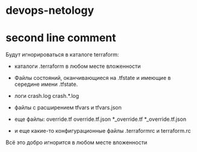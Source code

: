# devops-netology
# second line comment
Будут игнорироваться в каталоге terraform:
- каталоги .terraform в любом месте вложенности
- Файлы состояний, оканчивающиеся на .tfstate
 и имеющие в середине имени  .tfstate.
- логи
crash.log
crash.*.log

- файлы с расширением tfvars и tfvars.json

- еще файлы:
override.tf
override.tf.json
*_override.tf
*_override.tf.json

- и еще какие-то конфигурационные файлы .terraformrc и terraform.rc

Всё это добро игнорится в любом месте вложенности
